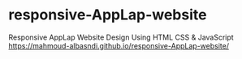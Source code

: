 # responsive-AppLap-website
Responsive AppLap Website Design Using HTML CSS &amp; JavaScript
https://mahmoud-albasndi.github.io/responsive-AppLap-website/
